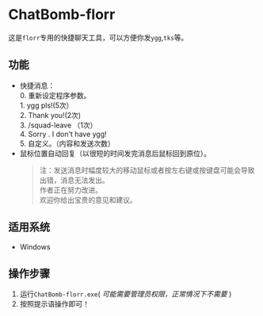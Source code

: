 # ChatBomb-florr
这是`florr`专用的快捷聊天工具，可以方便你发`ygg`,`tks`等。    

## 功能   
- 快捷消息：  
	0. 重新设定程序参数。    
		1. ygg pls!(5次）        
	2. Thank you!(2次)         
	3. /squad-leave （1次）     
	4. Sorry . I don't have ygg!    
	5. 自定义。（内容和发送次数）         
- 鼠标位置自动回复（以很短的时间发完消息后鼠标回到原位）。  
	> 注：发送消息时幅度较大的移动鼠标或者按左右键或按键盘可能会导致出错，消息无法发出。     
	> 作者正在努力改进。            
	> 欢迎你给出宝贵的意见和建议。      

## 适用系统   
- Windows   

## 操作步骤    
1.	运行`ChatBomb-florr.exe`( *可能需要管理员权限，正常情况下不需要* )   
2.	按照提示语操作即可！   
 
